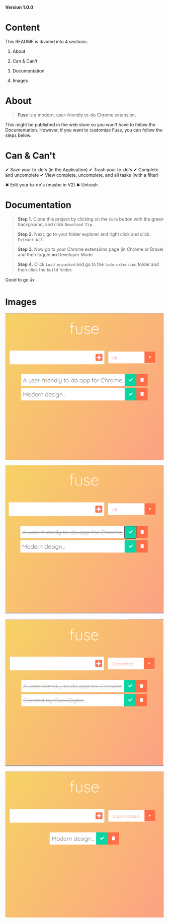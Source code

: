 **Version 1.0.0**

# Content
This README is divided into 4 sections:

1. About

2. Can & Can't

3. Documentation

4. Images

# About
> **Fuse** is a modern, user-friendly to-do Chrome extension.

This might be published in the web store so you won't have to follow the Documentation. However, if you want to customize Fuse, you can follow the steps below.

# Can & Can't

✔ Save your to-do's (in the Application)
✔ Trash your to-do's
✔ Complete and uncomplete
✔ View complete, uncomplete, and all tasks (with a filter)

✖ Edit your to-do's (maybe in V2)
✖ Untrash


# Documentation

> **Step 1.** Clone this project by clicking on the `Code` button with the green background, and click `Download Zip`.

> **Step 2.** Next, go to your folder explorer and right click and click, `Extract All`.

> **Step 3.** Now go to your Chrome extensions page (in Chrome or Brave) and then toggle **on** Developer Mode.

> **Step 4.** Click `Load unpacked` and go to the `todo-extension` folder and then click the `build` folder.

Good to go 👍


# Images

![All](images/img1.PNG)

![Complete](images/img2.PNG)

![Completed](images/img3.PNG)

![Uncompleted](images/img4.PNG)
